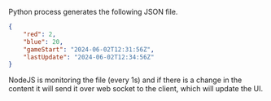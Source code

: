 
Python process generates the following JSON file.

```json
{
    "red": 2,
    "blue": 20,
    "gameStart": "2024-06-02T12:31:56Z",
    "lastUpdate": "2024-06-02T12:34:56Z"
}
```

NodeJS is monitoring the file (every 1s) and if there is a change in the content it will send it over web socket to the client, which will update the UI.
